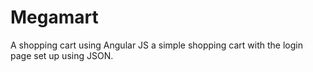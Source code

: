 # Megamart
A shopping cart using Angular JS
a simple shopping cart with the login page set up using JSON.
